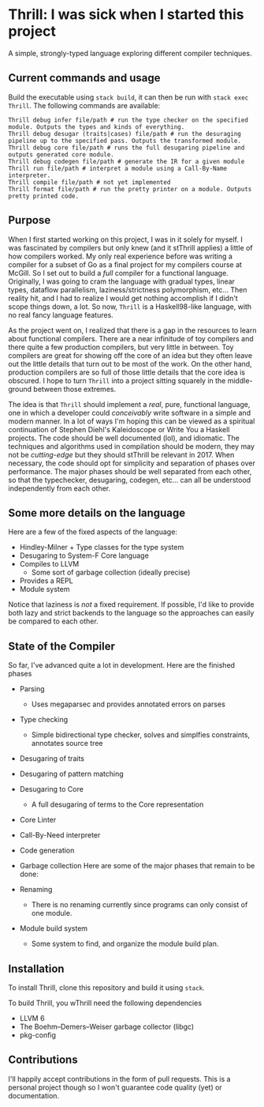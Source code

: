 # Thrill: I was sick when I started this project

A simple, strongly-typed language exploring different compiler techniques.

## Current commands and usage

Build the executable using `stack build`, it can then be run with `stack exec Thrill`. The following commands are available:

```
Thrill debug infer file/path # run the type checker on the specified module. Outputs the types and kinds of everything.
Thrill debug desugar (traits|cases) file/path # run the desuraging pipeline up to the specified pass. Outputs the transformed module.
Thrill debug core file/path # runs the full desugaring pipeline and outputs generated core module.
Thrill debug codegen file/path # generate the IR for a given module
Thrill run file/path # interpret a module using a Call-By-Name interpreter.
Thrill compile file/path # not yet implemented
Thrill format file/path # run the pretty printer on a module. Outputs pretty printed code.
```

## Purpose

When I first started working on this project, I was in it solely for myself. I was fascinated by compilers but only knew (and it stThrill applies) a little of how compilers worked. My only real experience before was writing a compiler for a subset of Go as a final project for my compilers course at McGill. So I set out to build a _full_ compiler for a functional language. Originally, I was going to cram the language with gradual types, linear types, dataflow parallelism, laziness/strictness polymorphism, etc... Then reality hit, and I had to realize I would get nothing accomplish if I didn't scope things down, a lot. So now, `Thrill` is a Haskell98-like language, with no real fancy language features.

As the project went on, I realized that there is a gap in the resources to learn about functional compilers. There are a near infinitude of toy compilers and there quite a few production compilers, but very little in between. Toy compilers are great for showing off the core of an idea but they often leave out the little details that turn out to be most of the work. On the other hand, production compilers are so full of those little details that the core idea is obscured. I hope to turn `Thrill` into a project sitting squarely in the middle-ground between those extremes.

The idea is that `Thrill` should implement a _real_, pure, functional language, one in which a developer could _conceivably_ write software in a simple and modern manner. In a lot of ways I'm hoping this can be viewed as a spiritual continuation of Stephen Diehl's Kaleidoscope or Write You a Haskell projects. The code should be well documented (lol), and idiomatic. The techniques and algorithms used in compilation should be modern, they may not be _cutting-edge_ but they should stThrill be relevant in 2017. When necessary, the code should opt for simplicity and separation of phases over performance. The major phases should be well separated from each other, so that the typechecker, desugaring, codegen, etc... can all be understood independently from each other.

## Some more details on the language

Here are a few of the fixed aspects of the language:

- Hindley-Milner + Type classes for the type system
- Desugaring to System-F Core language
- Compiles to LLVM
  - Some sort of garbage collection (ideally precise)
- Provides a REPL
- Module system

Notice that laziness is _not_ a fixed requirement. If possible, I'd like to provide both lazy and strict backends to the language so the approaches can easily be compared to each other.

## State of the Compiler

So far, I've advanced quite a lot in development. Here are the finished phases

- Parsing
  - Uses megaparsec and provides annotated errors on parses
- Type checking
  - Simple bidirectional type checker, solves and simplfies constraints, annotates source tree
- Desugaring of traits
- Desugaring of pattern matching
- Desugaring to Core
  - A full desugaring of terms to the Core representation
- Core Linter
- Call-By-Need interpreter
- Code generation
- Garbage collection
Here are some of the major phases that remain to be done:

- Renaming
  - There is no renaming currently since programs can only consist of one module.
- Module build system
  - Some system to find, and organize the module build plan.

## Installation

To install Thrill, clone this repository and build it using `stack`.

To build Thrill, you wThrill need the following dependencies

- LLVM 6
- The Boehm–Demers–Weiser garbage collector (libgc)
- pkg-config

## Contributions

I'll happily accept contributions in the form of pull requests. This is a personal project though so I won't guarantee code quality (yet) or documentation.
